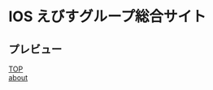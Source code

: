 # IOS えびすグループ総合サイト  
  
## プレビュー
[TOP](https://eweb-ossy.github.io/ios_ebisu_sogo/dist/)  
[about](https://eweb-ossy.github.io/ios_ebisu_sogo/dist/about.html)  